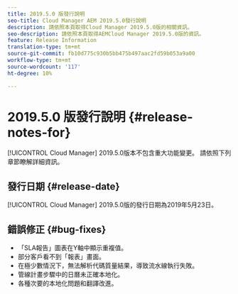 ```yaml
---
title: 2019.5.0 版發行說明
seo-title: Cloud Manager AEM 2019.5.0發行說明
description: 請依照本頁取得Cloud Manager 2019.5.0版的相關資訊。
seo-description: 請依照本頁取得AEMCloud Manager 2019.5.0版的資訊。
feature: Release Information
translation-type: tm+mt
source-git-commit: fb10d775c930b5bb475b497aac2fd59b053a9a00
workflow-type: tm+mt
source-wordcount: '117'
ht-degree: 10%

---
```



# 2019.5.0 版發行說明 {#release-notes-for}

[!UICONTROL Cloud Manager] 2019.5.0版本不包含重大功能變更。 請依照下列章節瞭解詳細資訊。

## 發行日期 {#release-date}

[!UICONTROL Cloud Manager] 2019.5.0版的發行日期為2019年5月23日。


## 錯誤修正 {#bug-fixes}

* 「SLA報告」圖表在Y軸中顯示重複值。
* 部分客戶看不到「報表」畫面。
* 在極少數情況下，無法解析代碼質量結果，導致流水線執行失敗。
* 管線計畫步驟中的日曆未正確本地化。
* 各種次要的本地化問題和翻譯改進。